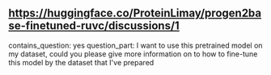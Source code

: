 ## https://huggingface.co/ProteinLimay/progen2base-finetuned-ruvc/discussions/1

contains_question: yes
question_part: I want to use this pretrained model on my dataset, could you please give more information on to how to fine-tune this model by the dataset that I've prepared